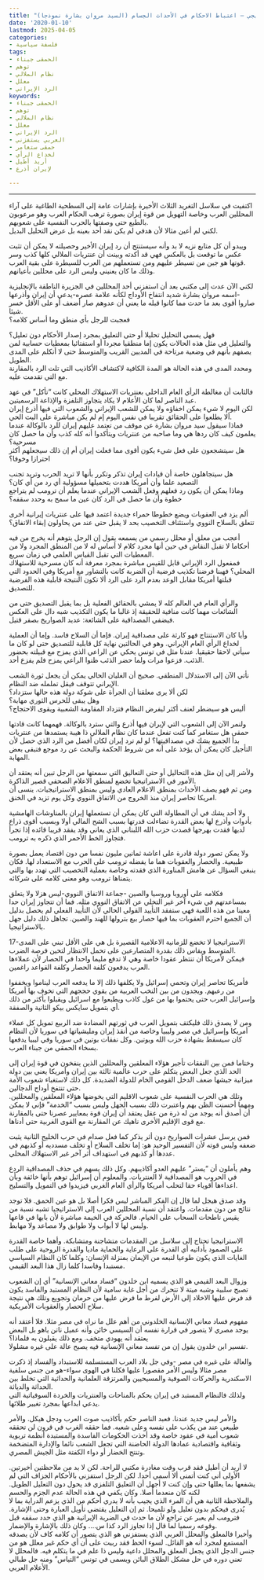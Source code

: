 ```yaml
---
title: "التعليق الاستراتيجي – اعتباط الاحكام في الأحداث الجسام (السيد مروان بشارة نموذجا)"
date: '2020-01-10'
lastmod: 2025-04-05
categories:
- فلسفة سياسية
tags:
- الحمقى جبناء
- توهم
- نظام الملالي
- معلل
- الرد الإيراني
keywords:
- الحمقى جبناء
- توهم
- نظام الملالي
- معلل
- الرد الإيراني
- العربي يستفزني
- حمقى ستغامر
- لخداع الرأي
- أريد أطيل
- لإيران أذرع

---
```

****

اكتفيت في سلاسل التغريد الثلاث الأخيرة بإشارات عامة إلى السطحية الطاغية على آراء المحللين العرب وخاصة التهويل من قوة إيران بصورة ترهب الحكام العرب وهو مرعوبون بالطبع حتى وصفتها بالحرب النفسية على شعوبهم.  
لكني لم أعين مثالا لأن هدفي لم يكن نقد أحد بعينه بل عرض التحليل البديل.

ويبدو أن كل متابع نزيه لا بد وأنه سيستنتج أن رد إيران الأخير وحصيلته لا يمكن أن تثبت عكس ما توقعت بل بالعكس فهي قد أكدته وبينت أن عنتريات الملالي كلها كذب وسر قوتها هو جبن من تسيطر عليهم ومن تستعملهم من العرب للسيطرة على بقية العرب.  
وذلك ما كان يعنيني وليس الرد على محللين بأعيانهم.

لكني الآن عدت إلى مكتبي بعد أن استفزني أحد المحللين في الجزيرة الناطقة بالإنجليزية -اسمه مروان بشارة شديد انتفاخ الأوداج لكأنه علامة عصره-يدعي أن إيران وأذرعها صاروا أقوى بعد ما حدث مما كانوا قبله ما يعني أن عدوهم صار أضعف أو على الأقل خسر شيئا.  
فعجبت للرجل بأي منطق وما أساس كلامه؟

فهل يسمى التحليل تحليلا أو حتى التعليق بمجرد إصدار الأحكام دون تعليل؟  
والتعليل في مثل هذه الحالات يكون إما منطقيا مجردا أو استفتائيا بمعطيات حسابية لمن يصفهم بأنهم في وضعية مرتاحة في المديين القريب والمتوسط حتى لا أتكلم على المدى الطويل.  
ومحدد المدى في هذه الحالة هو المدة الكافية لاكتشاف الأكاذيب التي تلت الرد بالمقارنة مع التي تقدمت عليه.

فالثابت أن مغالطة الرأي العام الداخلي بعنتريات الاستهلاك المحلي كانت “تأكل” في عهد عبد الناصر لما كان الأعلام لا يكاد يتجاوز التلفزة والإذاعة الرسميتين.  
لكن اليوم لا شيء يمكن اخفاؤه ولا يمكن للشعب الإيراني والشعوب التي فيها أذرع إيران ألا يطلعوا على الحقائق تقريبا في نفس اليوم إم لم يكن مباشرة على البث الحي.  
فماذا سيقول سيد مروان بشارة عن موقف من تعتمد عليهم إيران للرد بالوكالة عندما يعلمون كيف كان ردها هي وما صاحبه من عنتريات ويتأكدوا أنه كله كذب وأن ما حصل كان مسرحية؟  
هل سيتشجعون على فعل شيء يكون أقوى مما فعلت إيران أم إن ذلك سيجعلهم أكثر احترازا وخوفا؟

هل سيتجاهلون خاصة أن قيادات إيران تذكر وتكرر بأنها لا تريد الحرب وتريد تجنب التصعيد علما وأن أمريكا هددت بتحميلها مسؤولية أي رد من أي كان؟  
وماذا يمكن أن يكون رد فعلهم وفعل الشعب الإيراني عندما يعلم أن ترومب لم يتراجع خطوة وأن ما حصل في الرد كان عين ما سمح به وحدد سقفه؟

ألم يزد في العقوبات ويضع خطوطا حمراء جديدة اعتمد فيها على عنتريات إيرانية أخرى تتعلق بالسلاح النووي واستئناف التخصيب بحد لا يقبل حتى عند من يحاولون إبقاء الاتفاق؟

أعجب من معلق أو محلل رسمي من يسمعه يقول إن الرجل يتوهم أنه يخرج من فيه أحكاما لا تقبل النقاش في حين أنها مجرد كلام لا أساس له لا من المنطق المجرد ولا من المعطيات التي تقبل القياس العلمي في زمان سريع.  
فمفعول الرد الإيراني قابل للقيس مباشرة بمجرد معرفة أنه كان مسرحية للاستهلاك المحلي؟ فهبنا فرضنا تكذيب فرضية أن الضربة كانت بالتشاور مع أمريكا وفي الحدود التي قبلتها أمريكا مقابل الوعد بعدم الرد على الرد ألا تكون النتيجة قابلية هذه الفرضية للتصديق.

والرأي العام في العالم كله لا يمشي بالحقائق الفعلية بل بما يقبل التصديق حتى من الشائعات مهما كانت منافية للحقيقة إذ غالبا ما يكون التكذيب شبه دال على العكس فيضفي المصداقية على الشائعة: عديد الصواريخ بصفر قتيل.

وأيا كان الاستنتاج فهو كارثة على مصداقية إيران. فإما أن السلاح فاسد. وإما أن العملية لخداع الرأي العام الإيراني. وهو في الحالتين نهاية كل قابلية للتصديق حتى لو كان ما سيأتي لاحقا حقيقيا. عندنا مثل في تونس يحكي عن الراعي الذي يمزح مع قبيلته بحضور الذئب. فزعوا مرات ولما حضر الذئب ظنوا الراعي يمزح فلم يفزع أحد.

نأتي الآن إلى الاستدلال المنطقي. صحيح أن الغليان الحالي يمكن أن يجعل ثورة الشعب الإيراني تتوقف فيقل تململه ضد النظام.  
لكن ألا يرى معلقنا أن الجرأة على شوكة دولة هذه حالها ستزداد؟  
وهل يبقى للحرس الثوري مهابة؟  
أليس هو سيضطر لعنف أكثر ليفرض النظام فتزداد المقاومة الشعبية ويقوى الاحتجاج؟

ولنمر الآن إلى الشعوب التي لإيران فيها أذرع والتي سترد بالوكالة. فهمهما كانت قادتها حمقى هل ستغامر كما كنت تفعل عندما كان نظام الملالي ذا هيبة يستمدها من عنتريات بدأ الجميع يشك في مصداقيتها؟ لو لم ترد إيران لكان أفضل من الرد الذي حصل لأن التأجيل كان يمكن أن يؤخذ على أنه من شروط الحكمة والبحث عن رد موجع فتبقى بعض المهابة.

ولأشر إلى إن مثل هذه التحاليل أو حتى التعاليق التي سمعتها من الرجل تبين أنه يعتقد أن الأمور في الاستراتيجيا تخضع لمنطق الاعلام الصحفي قصير الذاكرة.  
ومن ثم فهو يصف الأحداث بمنطق الاعلام العادي وليس بمنطق الاستراتيجيات. ينسى أن امريكا تحاصر إيران منذ الخروج من الاتفاق النووي وكل يوم تزيد في الخنق.

ولا أحد يشك في أن المطاولة التي كان يمكن أن تستعملها إيران بالمناوشات الهامشية بأدوات وأذرع لها بعض القدرة تضاءلت قدرتها بسبب الشح المالي أولا وبسبب أقوى ذراع لديها فقدت بهرجها قصدت حزب الله اللبناني الذي يعاني وقد يفقد قريبا قائده إذا تجرأ فتجاوز الخط الأحمر الذي ذكره به ترومب.

ولا يمكن تصور دولة قادرة على اعاشة ثمانين مليون نفسا من دون اقتصاد يعمل بصورة طبيعية. والحصار والعقوبات هما ما يفضله ترومب على الحرب مع الاستعداد لها. فكان ينبغي السؤال عن هامش المناورة الذي فقدته وخاصة بعملية التخصيب التي تهدد بها والتي يتمناها ترومب وهو معنى كلامه على شركائه.

فكلامه على أوروبا وروسيا والصين -جماعة الاتفاق النووي-ليس هزلا ولا يتعلق بمساعدتهم في شيء آخر غير التخلي عن الاتفاق النووي مثله. فما أن تتجاوز إيران حدا معينا من هذه اللعبة فهي ستفقد التأييد القولي الحالي لأن التأييد الفعلي لم يحصل بدليل أن الجميع احترم العقوبات بما فيها حصار بيع بترولها للهند والصين. تجاهل ذلك دليل جهل بالاستراتيجيا.

17-الاستراتيجيا لا تخضع للزمانية الاعلامية القصيرة بل هي على الأقل تبني على المدى المتوسط ويقاس ذلك بقدرة المتصارعين على تحمل الانتظار لتحين فرصة الضرب.  
فيمكن لأمريكا أن تنتظر عقودا خاصة وهي لا تدفع مليما واحدا في الحصار لأن عملاءها العرب يدفعون كلفة الحصار وكلفة القواعد راغمين.

فأمريكا تحاصر إيران وتحمي إسرائيل ولا يكلفها ذلك إلا ما يدفعه العرب ليناموا ويخففوا من رعبهم. ويجدون من بين النخب العربية من يقوي حججهم التي تخوف بها أمريكا وإسرائيل العرب حتى يحتموا بها من غول كاذب ويطبعوا مع اسرائيل ويقبلوا بأكثر من ذلك أي بتمويل سايكس بيكو الثانية والصفقة.

ومن لا يصدق ذلك فليكتف بتمويل العرب في ثورتهم المضادة ضد الربيع تمويل كل عملاء أمريكا وإسرائيل في مصر وليبيا وخاصة من أنقذ إيران ومليشياتها في سوريا لأن النظام كان سيسقط بشهادة حزب الله وبوتين. وكل نفقات بوتين في سوريا وفي ليبيا يدفعها بسخاء الحمقى من جبناء العرب.

وختاما فمن بين النفقات تأجير هؤلاء المعلقين والمحللين الذين ينفخون في قوة إيران إلى الحد الذي جعل البعض يتكلم على حرب عالمية ثالثة بين إيران وأمريكا يعني بين دولة ميزانية جيشها ضعف الدخل القومي الخام للدولة الضديدة. كل ذلك لاستغباء شعوب الأمة حتى تنتفخ أوداج الدجالين.  
وتلك هي الحرب النفسية على شعوب الاقليم التي يخوضها هؤلاء المعلقين والمحللين. ومهما أحسنت الظن بهم واعتبرت ذلك بسبب الجهل وليس بسبب “الخدمة” فإني لا يمكن أن أصدق أنه يوجد من له ذرة من عقل يعتقد أن إيران قوة بمعايير عصرنا حتى بالمقارنة مع قوى الإقليم الأخرى ناهيك عن المقارنة مع القوى الغربية حتى أدناها.

فمن يرسل عشرات الصواريخ دون أثر يذكر كما فعل صدام في حرب الخليج الثانية يثبت ضعفه وليس قوته لأن التفسير الوحيد هو: إما تخلف السلاح أو تخلف مسدديه أو كذبهم في عددها أو كذبهم في استهداف أثر آخر غير الاستهلاك المحلي.

وهم يأملون أن “يستر” عليهم العدو أكاذيبهم. وكل ذلك يسهم في حذف المصداقية الردع في الحروب هو المصداقية لا العنتريات. والمعلوم أن إسرائيل توهم بأنها خائفة وبأن اعداءها أقوياء حقا لتحلب أمريكا والرأي العام الغربي فيزيدوا في التمويل والتسليح.

وقد صدق هيجل لما قال إن الفكر المباشر ليس فكرا أصلا بل هو عين الحمق. فلا توجد نتائج من دون مقدمات. واعتقد أن نسبة المحللين العرب إلى الاستراتيجيا تشبه نسبة من يقيس ناطحات السحاب على الخيام. فالحركة في الخيمة مباشرة لأن بابها في قاعها وليس لها لا أبواب ولا طوابق ولا مصاعد ولا مهابط.

الاستراتيجيا تحتاج إلى سلاسل من المقدمات متشاجنة ومتشابكة. وأهما خاصة القدرة على الصمود بأداتيه أي القدرة على الرعاية والحماية ماديا والقدرة الروحية على طلب الغايات الذي يكون طوعيا لنبعه من الإيمان بمنزلة الإنسان: وكلما كان النظام السياسي مستبدا وفاسدا كلما زال هذا البعد القيمي.

وزوال البعد القيمي هو الذي يسميه ابن خلدون “فساد معاني الإنسانية” أي إن الشعوب تصبح سلبية وشبه ميتة لا تتحرك من أجل غاية سامية لأن النظام المستبد والفاسد يكون قد فرض عليها الاخلاد إلى الأرض لفرط ما فرض عليها من حرمان وتجويع وتلك هي نتيجة سلاح الحصار والعقوبات الأمريكية.

مفهوم فساد معاني الإنسانية الخلدوني من أهم علل ما نراه في مصر مثلا. فلا أعتقد أنه يوجد مصري لا يتصور في قرارة نفسه أن السيسي خائن وأنه عميل ناتن ياهو بل البعض يعتقد أنه يهودي متخف. ومع ذلك يقبلون به فلماذا؟  
تفسير ابن خلدون يقول إن من تفسد معاني الإنسانية فيه يصبح عالة على غيره مشلولا.

والعالة على غيره في مصر -وفي جل بلاد العرب المستسلمة للاستبداد والفساد إذ ذكرت مصر مثالا وليس الأمر مقصورا عليها فكلنا في الهوى سواء-هو من جنس سلفية الاسكندرية والحركات الصوفية والمسيحيين والمرتزقة العلمانية والحداثية التي تخلط بين الحداثة والدياثة.  
ولذلك فالنظام المستبد في إيران يحكم بالمناحات والعنتريات والخردة السوفياتية التي يدعي ابداعها بمجرد تغيير طلائها.

والأمر ليس جديد عندنا. فعبد الناصر حكم بأكاذيب صوت العرب ودجل هيكل. والأمر طبيعي عند من يكذب على نفسه وعلى شعبه. فما حققه الغرب في قرون لن تحققه شعوب أمية في عقود خاصة وقد أخذت الحكومات الفاسدة والمستبدة أنظمة تربوية وثقافية واقتصادية عمادها الدولة الحاضنة التي تجعل الشعب نائما والإدارة المتضخمة وتنتج الخضار أو دواء الكفتة مثل الجيش المصري.

لا أريد أن أطيل فقد قرب وقت مغادرة مكتبي للراحة. لكن لا بد من ملاحظتين أخيرتين. الأولى أني كنت أتمنى ألا أسمي أحدا. لكن الرجل استفزني بالأحكام الجزاف التي لم يشفعها بما يعللها حتى وإن كنت لا أجهل أن التعليق التلفزي قد يحول دون التعليل الطويل. لكنه كان منعدما أصلا. وكان يكفي في هذه الحالة عدم الجزم والحسم  
والملاحظة الثانية هي أن المرء الذي يجيب بأنه لا يدري أحكم من الذي يزعم الدراية بما لا يُدرى فيحكم بدون تعليل ولو تلميحا. ثم إن التعليل يقتضي تأويل العبارة وحتى الإشارة. فترومب لم يعبر عن تراجع لأن ما حدث في الضربة الإيرانية هو الذي حدد سقفه قبل وقوعه رسميا لما قال إذا تجاوز الرد كذا س…. وكان ذلك بالإشارة والإضمار.  
وأخيرا فالمعلق والمحلل العربي الذي يستفزني هو الذي يتصور أن كلامه كاف لأن يصدقه المستمع لمجرد أنه هو القائل. لسوء الحظ فقد ربيت على أن أي حكم غير معلل هو من جنس الدجل الذي يجعل المعلق والمحلل داعية وليس ذا علم في ما يتكلم فيه. فالمحلل لا تعني دوره في حل مشكل الطلاق البائن ويسمى في تونس “التياس” ومنه جل طبالي الأعلام العربي.

###
